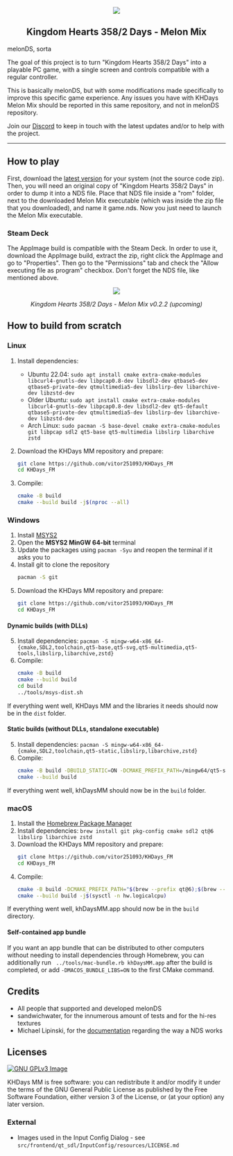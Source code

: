 <p align="center"><img src="https://raw.githubusercontent.com/vitor251093/KHDays_FM/master/res/icon/khDaysMM_128x128.png"></p>
<h2 align="center"><b>Kingdom Hearts 358/2 Days - Melon Mix</b></h2>
melonDS, sorta

The goal of this project is to turn "Kingdom Hearts 358/2 Days" into a playable PC game, with a single screen and controls compatible with a regular controller.

This is basically melonDS, but with some modifications made specifically to improve this specific game experience. Any issues you have with KHDays Melon Mix should be reported in this same repository, and not in melonDS repository.

Join our [Discord](https://discord.gg/dQZx65QUnE) to keep in touch with the latest updates and/or to help with the project.
<hr>

## How to play

First, download the [latest version](https://github.com/vitor251093/KHDays_FM/releases/latest) for your system (not the source code zip). Then, you will need an original copy of "Kingdom Hearts 358/2 Days" in order to dump it into a NDS file. Place that NDS file inside a "rom" folder, next to the downloaded Melon Mix executable (which was inside the zip file that you downloaded), and name it game.nds. Now you just need to launch the Melon Mix executable.

### Steam Deck

The AppImage build is compatible with the Steam Deck. In order to use it, download the AppImage build, extract the zip, right click the AppImage and go to "Properties". Then go to the "Permissions" tab and check the "Allow executing file as program" checkbox. Don't forget the NDS file, like mentioned above.

<p align="center"><img src="https://raw.githubusercontent.com/vitor251093/KHDays_FM/master/screenshot.png"></p>
<p align="center"><i>Kingdom Hearts 358/2 Days - Melon Mix v0.2.2 (upcoming)</i></p>

## How to build from scratch

### Linux
1. Install dependencies:
   * Ubuntu 22.04: `sudo apt install cmake extra-cmake-modules libcurl4-gnutls-dev libpcap0.8-dev libsdl2-dev qtbase5-dev qtbase5-private-dev qtmultimedia5-dev libslirp-dev libarchive-dev libzstd-dev`
   * Older Ubuntu: `sudo apt install cmake extra-cmake-modules libcurl4-gnutls-dev libpcap0.8-dev libsdl2-dev qt5-default qtbase5-private-dev qtmultimedia5-dev libslirp-dev libarchive-dev libzstd-dev`
   * Arch Linux: `sudo pacman -S base-devel cmake extra-cmake-modules git libpcap sdl2 qt5-base qt5-multimedia libslirp libarchive zstd`
3. Download the KHDays MM repository and prepare:
   ```bash
   git clone https://github.com/vitor251093/KHDays_FM
   cd KHDays_FM
   ```

3. Compile:
   ```bash
   cmake -B build
   cmake --build build -j$(nproc --all)
   ```

### Windows
1. Install [MSYS2](https://www.msys2.org/)
2. Open the **MSYS2 MinGW 64-bit** terminal
3. Update the packages using `pacman -Syu` and reopen the terminal if it asks you to
4. Install git to clone the repository
   ```bash
   pacman -S git
   ```
5. Download the KHDays MM repository and prepare:
   ```bash
   git clone https://github.com/vitor251093/KHDays_FM
   cd KHDays_FM
   ```
#### Dynamic builds (with DLLs)
5. Install dependencies: `pacman -S mingw-w64-x86_64-{cmake,SDL2,toolchain,qt5-base,qt5-svg,qt5-multimedia,qt5-tools,libslirp,libarchive,zstd}`
6. Compile:
   ```bash
   cmake -B build
   cmake --build build
   cd build
   ../tools/msys-dist.sh
   ```
If everything went well, KHDays MM and the libraries it needs should now be in the `dist` folder.

#### Static builds (without DLLs, standalone executable)
5. Install dependencies: `pacman -S mingw-w64-x86_64-{cmake,SDL2,toolchain,qt5-static,libslirp,libarchive,zstd}`
6. Compile:
   ```bash
   cmake -B build -DBUILD_STATIC=ON -DCMAKE_PREFIX_PATH=/mingw64/qt5-static
   cmake --build build
   ```
If everything went well, khDaysMM should now be in the `build` folder.

### macOS
1. Install the [Homebrew Package Manager](https://brew.sh)
2. Install dependencies: `brew install git pkg-config cmake sdl2 qt@6 libslirp libarchive zstd`
3. Download the KHDays MM repository and prepare:
   ```zsh
   git clone https://github.com/vitor251093/KHDays_FM
   cd KHDays_FM
   ```
4. Compile:
   ```zsh
   cmake -B build -DCMAKE_PREFIX_PATH="$(brew --prefix qt@6);$(brew --prefix libarchive)" -DUSE_QT6=ON
   cmake --build build -j$(sysctl -n hw.logicalcpu)
   ```
If everything went well, khDaysMM.app should now be in the `build` directory.

#### Self-contained app bundle
If you want an app bundle that can be distributed to other computers without needing to install dependencies through Homebrew, you can additionally run `
../tools/mac-bundle.rb khDaysMM.app` after the build is completed, or add `-DMACOS_BUNDLE_LIBS=ON` to the first CMake command.

## Credits

 * All people that supported and developed melonDS
 * sandwichwater, for the innumerous amount of tests and for the hi-res textures
 * Michael Lipinski, for the [documentation](https://pdfs.semanticscholar.org/657d/adf4888f6302701095055b0d7a066e42b36f.pdf) regarding the way a NDS works

## Licenses

[![GNU GPLv3 Image](https://www.gnu.org/graphics/gplv3-127x51.png)](http://www.gnu.org/licenses/gpl-3.0.en.html)

KHDays MM is free software: you can redistribute it and/or modify
it under the terms of the GNU General Public License as published by
the Free Software Foundation, either version 3 of the License, or
(at your option) any later version.

### External
* Images used in the Input Config Dialog - see `src/frontend/qt_sdl/InputConfig/resources/LICENSE.md`

